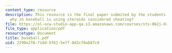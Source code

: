 ```yaml
---
content_type: resource
description: This resource is the final paper submited by the students explaining
  why in baseball is using steroids considered cheating?
file: https://ol-ocw-studio-app-qa.s3.amazonaws.com/courses/sts-062j-drugs-politics-and-culture-spring-2006/2290e2f671dd5f615e7f0d2cf8a687c9_baseball.pdf
file_type: application/pdf
resourcetype: Document
title: baseball.pdf
uid: 2290e2f6-71dd-5f61-5e7f-0d2cf8a687c9
---
```

